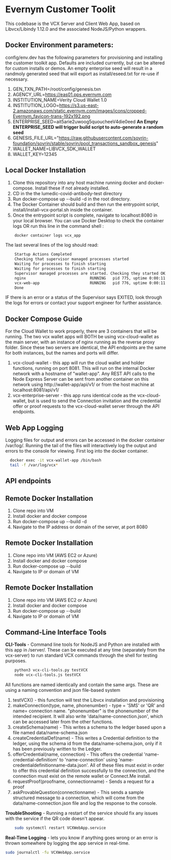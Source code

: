 # Evernym Customer Toolit

This codebase is the VCX Server and Client Web App, based on Libvcx/Libindy 1.12.0 and the associated NodeJS/Python wrappers. 

## Docker Environment parameters:

config/env.dev has the following parameters for provisioning and installing the customer toolkit app. Defaults are included currently, but can be altered for custom installs or demos. An empty enterprise seed will result in a randmoly generated seed that will export as install/eseed.txt for re-use if necessary.

1. GEN_TXN_PATH=/root/config/genesis.txn
2. AGENCY_URL=https://eas01.pps.evernym.com
3. INSTITUTION_NAME=Verity Cloud Wallet 1.0
4. INSTITUTION_LOGO=https://s3.us-east-2.amazonaws.com/static.evernym.com/images/icons/cropped-Evernym_favicon-trans-192x192.png
5. ENTERPRISE_SEED=ait5arie2uwoog5quoucheeV4die0eed **An Empty ENTERPRISE_SEED will trigger build script to auto-generate a random seed**
6. GENESIS_FILE_URL="https://raw.githubusercontent.com/sovrin-foundation/sovrin/stable/sovrin/pool_transactions_sandbox_genesis"
7. WALLET_NAME=LIBVCX_SDK_WALLET
8. WALLET_KEY=12345

## Local Docker Installation

1. Clone this repository into any host machine running docker and docker-compose. Install these if not already installed.
2. CD in the the lumedic-covid-antibody-test directory
3. Run docker-compose up --build -d in the root directory.
4. The Docker Container should build and then run the entrypoint script, install/install-vcx-portal.sh inside the container.
5. Once the entrypoint script is complete, navigate to localhost:8080 in your local browser. You can use Docker Desktop to check the container logs OR run this line in the command shell : 
```bash
    docker container logs vcx_app 
```
The last several lines of the log should read:

```bash
    Startup Actions Completed
    Checking that supervisor managed processes started
    Waiting for processes to finish starting
    Waiting for processes to finish starting
    Supervisor managed processes are started. Checking they started OK
    nginx                            RUNNING   pid 775, uptime 0:00:11
    vcx-web-app                      RUNNING   pid 776, uptime 0:00:11
    Done
```
IF there is an error or a status of the Supervisor says EXITED, look through the logs for errors or contact your support engineer for further assistance.

## Docker Compose Guide

For the Cloud Wallet to work properly, there are 3 containers that will be running. The two vcx wallet apps will BOTH be using vcx-cloud-wallet as the main server, with an instance of nginx running as the reverse proxy folder. Since these two servers are identical, the API endpoints are the same for both instances, but the names and ports will differ.

1. vcx-cloud-wallet - this app will run the cloud wallet and holder functions, running on port 8081. This will run on the internal Docker network with a hostname of "wallet-app". Any REST API calls to the Node Express Server can be sent from another container on this network using http://wallet-app/api/v1/<endpoint> or from the host machine at localhost:8081/api/v1/<endpoint>
2. vcx-enterprise-server - this app runs identical code as the vcx-cloud-wallet, but is used to send the Connection invitation and the credential offer or proof requests to the vcx-cloud-wallet server through the API endpoints.

## Web App Logging

Logging files for output and errors can be accessed in the docker container /var/log/. Running the tail of the files will interactively log the output and errors to the console for viewing. First log into the docker container.

```bash
  docker exec -it vcx-wallet-app /bin/bash
  tail -f /var/log/vcx*
```

## API endpoints 


## Remote Docker Installation

1. Clone repo into VM
2. Install docker and docker compose
3. Run docker-compose up --build -d
4. Navigate to the IP address or domain of the server, at port 8080
## Remote Docker Installation

1. Clone repo into VM (AWS EC2 or Azure)
2. Install docker and docker compose
3. Run docker-compose up --build
4. Navigate to IP or domain of VM

## Remote Docker Installation

1. Clone repo into VM (AWS EC2 or Azure)
2. Install docker and docker compose
3. Run docker-compose up --build
4. Navigate to IP or domain of VM

## Command-Line Interface Tools

**CLI-Tools** - Command line tools for NodeJS and Python are installed with this app in /server/. These can be executed at any time (separately from the vcx-server) to run standard VCX commands through the shell for testing purposes.

```bash
    python3 vcx-cli-tools.py testVCX
    node vcx-cli-tools.js testVCX
```
All functions are named identically and contain the same args. These are using a naming convention and json file-based system 
1. testVCX() - this function will test the Libvcx installation and provisioning
2. makeConnection(type, name, phonenumber) - type = 'SMS' or 'QR' and name= connection name. "phonenumber" is the phonenumber of the intended recipient. It will also write 'data/name-connection.json', which can be accessed later from the other functions.
3. createSchema(name) - This writes a schema to the ledger based upon a file named data/name-schema.json
4. createCredentialDef(name) - This writes a Credential definition to the ledger, using the schema id from the data/name-schema.json, only if it has been previously written to the Ledger.
5. offerCredential(name, connection) - This offers the credential 'name-credential-definitiom' to 'name-connection' using 'name-credentialdefinitionname-data.json'. All of these files must exist in order to offer this credential definition successfully to the connection, and the connection must exist on the remote wallet or Connect.Me install.
6. requestProof(proofname, connectionname) - Sends a request for a proof 
7. askProvableQuestion(connectionname) - This sends a sample structured message to a connection, which will come from the data/name-connection.json file and log the response to the console.

**TroubleShooting** - Running a restart of the service should fix any issues with the service if the QR code doesn't appear.

```bash
    sudo systemctl restart VCXWebApp.service
```

**Real-Time Logging** - lets you know if anything goes wrong or an error is thrown somewhere by logging the app service in real-time.

```bash
sudo journalctl -fu VCXWebApp.service
```
